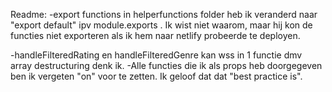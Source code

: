 Readme: 
-export functions in helperfunctions folder heb ik veranderd naar "export default"  ipv module.exports . Ik wist niet waarom, maar hij kon de functies niet exporteren 
als ik hem naar netlify probeerde te deployen. 

-handleFilteredRating en handleFilteredGenre kan wss in 1 functie dmv array destructuring denk ik. 
-Alle functies die ik als props heb doorgegeven ben ik vergeten "on" voor te zetten. Ik geloof dat dat "best practice is". 
